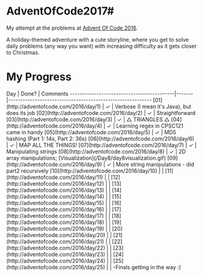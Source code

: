 # AdventOfCode2017#
My attempt at the problems at [Advent Of Code 2016](http://adventofcode.com/2016).

A holiday-themed adventure with a cute storyline, where you get to solve daily problems (any way you want) with increasing difficulty as it gets closer to Christmas.



<h1>My Progress</h1>
Day                                        | Done? | Comments
-------------------------------------------|-------|-----------------------------------------------------------
[01](http://adventofcode.com/2016/day/1)   |   ✓   | Verbose (I mean it's Java), but does its job
[02](http://adventofcode.com/2016/day/2)   |   ✓   | Straightforward
[03](http://adventofcode.com/2016/day/3)   |   ✓   | △ TRIANGLES △
[04](http://adventofcode.com/2016/day/4)   |   ✓   | Learning regex in CPSC121 came in handy
[05](http://adventofcode.com/2016/day/5)   |   ✓   | MD5 hashing (Part 1: 14s, Part 2: 36s)
[06](http://adventofcode.com/2016/day/6)   |   ✓   | MAP ALL THE THINGS!
[07](http://adventofcode.com/2016/day/7)   |   ✓   | Manipulating strings
[08](http://adventofcode.com/2016/day/8)   |   ✓   | 2D array manipulations; [Visualization](/Day8/day8visualization.gif)
[09](http://adventofcode.com/2016/day/9)   |   ✓   | More string manipulations - did part2 recursively
[10](http://adventofcode.com/2016/day/10)  |       | 
[11](http://adventofcode.com/2016/day/11)  |       | 
[12](http://adventofcode.com/2016/day/12)  |       | 
[13](http://adventofcode.com/2016/day/13)  |       | 
[14](http://adventofcode.com/2016/day/14)  |       | 
[15](http://adventofcode.com/2016/day/15)  |       | 
[16](http://adventofcode.com/2016/day/16)  |       |
[17](http://adventofcode.com/2016/day/17)  |       | 
[18](http://adventofcode.com/2016/day/18)  |       | 
[19](http://adventofcode.com/2016/day/19)  |       | 
[20](http://adventofcode.com/2016/day/20)  |       | 
[21](http://adventofcode.com/2016/day/21)  |       | 
[22](http://adventofcode.com/2016/day/22)  |       | 
[23](http://adventofcode.com/2016/day/23)  |       | 
[24](http://adventofcode.com/2016/day/24)  |       | 
[25](http://adventofcode.com/2016/day/25)  |       |
-Finals getting in the way :(
